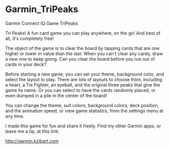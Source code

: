 # Garmin_TriPeaks
Garmin Connect IQ Game TriPeaks

Tri Peaks!  A fun card game you can play anywhere, on the go!  And best of all, it's completely free!

The object of the game is to clear the board by tapping cards that are one higher or lower in value than the last.  When you can't clear any cards, draw a new one to keep going.  Can you clear the board before you run out of cards in your deck?

Before starting a new game, you can set your theme, background color, and select the layout to play.  There are lots of layouts to choose from, including a heart, a Tie Fighter, an eyeball, and the original three peaks that give the game its name.  Or you can select to have the cards randomly placed, or even dumped in a pile in the center of the board!

You can change the theme, suit colors, background colors, deck position, and the animation speed, or view game statistics, from the settings menu at any time.

I made this game for fun and share it freely.  Find my other Garmin apps, or leave me a tip, at this link:

http://garmin.kzibart.com
